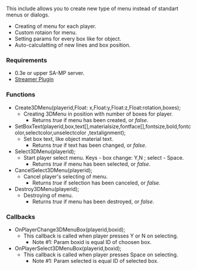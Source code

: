 This include allows you to create new type of menu instead of standart menus or dialogs.
* Creating of menu for each player.
* Custom rotaion for menu.
* Setting params for every box like for object.
* Auto-calculatting of new lines and box position.

### Requirements
* 0.3e or upper SA-MP server.
* [Streamer Plugin](https://github.com/samp-incognito/samp-streamer-plugin)

### Functions
* Create3DMenu(playerid,Float: x,Float:y,Float:z,Float:rotation,boxes);
  * Creating 3DMenu in position with number of boxes for player.
    * Returns _true_ if menu has been created, or _false_.
* SetBoxText(playerid,box,text[],materialsize,fontface[],fontsize,bold,fontcolor,selectcolor,unselectcolor ,textalignment);
  * Set box text, like object material text.
    * Returns _true_ if text has been changed, or _false_.
* Select3DMenu(playerid);
  * Start player select menu. Keys - box change: Y,N ; select - Space.
    * Returns _true_ if menu has been selected, or _false_.
* CancelSelect3DMenu(playerid);
  * Cancel player's selecting of menu.
    * Returns _true_ if selection has been canceled, or _false_.
* Destroy3DMenu(playerid);
  * Destroying of menu.
    * Returns _true_ if menu has been destroyed, or _false_.

### Callbacks
* OnPlayerChange3DMenuBox(playerid,boxid);
  * This callback is called when player presses Y or N on selecting.
    * Note #1: Param boxid is equal ID of choosen box.
* OnPlayerSelect3DMenuBox(playerid,boxid);
  * This callback is called when player presses Space on selecting.
    * Note #1: Param selected is equal ID of selected box.
